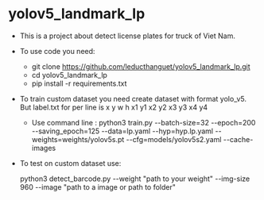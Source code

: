 # yolov5_landmark_lp
- This is a project about detect license plates for truck of Viet Nam.
- To use code you need:
  + git clone  https://github.com/leducthanguet/yolov5_landmark_lp.git
  + cd yolov5_landmark_lp
  + pip install -r requirements.txt
- To train custom dataset you need create dataset with format yolo_v5. But label.txt for per line is x y w h x1 y1 x2 y2 x3 y3 x4 y4
  + Use command line :
    python3 train.py --batch-size=32 --epoch=200 --saving_epoch=125 --data=lp.yaml --hyp=hyp.lp.yaml --weights=weights/yolov5s.pt --cfg=models/yolov5s2.yaml --cache-images

- To test on custom dataset use:

    python3 detect_barcode.py --weight "path to your weight" --img-size 960 --image "path to a image or path to folder"